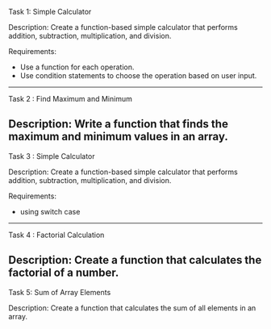 Task 1: Simple Calculator

Description: Create a function-based simple calculator that performs addition, subtraction, multiplication, and division.

Requirements:
 -  Use a function for each operation.
 -  Use condition statements to choose the operation based on user input.



-----------------------------------------------------------------------------------------------------------------
Task 2 : Find Maximum and Minimum

Description: Write a function that finds the maximum and minimum values in an array.
-----------------------------------------------------------------------------------------------------------------


Task 3 : Simple Calculator

Description: Create a function-based simple calculator that performs addition, subtraction, multiplication, and division. 

Requirements:
- using switch case 
-----------------------------------------------------------------------------------------------------------------



Task 4 : Factorial Calculation

Description: Create a function that calculates the factorial of a number.
-----------------------------------------------------------------------------------------------------------------

Task 5: Sum of Array Elements

Description: Create a function that calculates the sum of all elements in an array.
